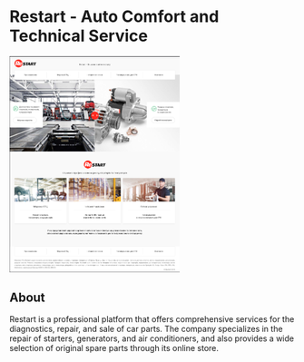 # Restart - Auto Comfort and Technical Service
<img src="./img/MainPage.png" alt="Preview" width="300">

## About
Restart is a professional platform that offers comprehensive services for the diagnostics, repair, and sale of car parts. The company specializes in the repair of starters, generators, and air conditioners, and also provides a wide selection of original spare parts through its online store.
